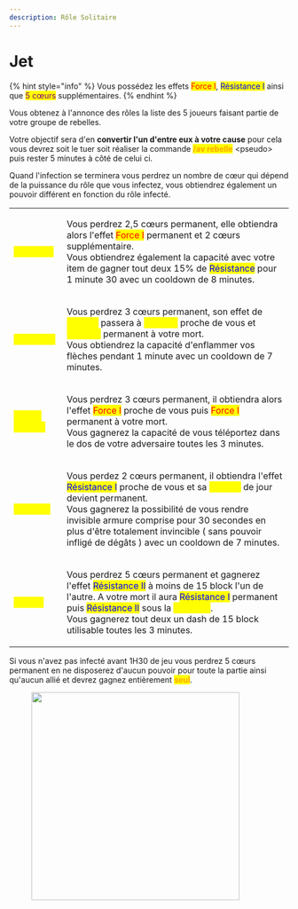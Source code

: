 ```yaml
---
description: Rôle Solitaire
---
```


# Jet

{% hint style="info" %}
Vous possédez les effets <mark style="color:red;">Force I</mark>, <mark style="color:blue;">Résistance I</mark> ainsi que <mark style="color:purple;">5 cœurs</mark> supplémentaires.
{% endhint %}

Vous obtenez à l'annonce des rôles la liste des 5 joueurs faisant partie de votre groupe de rebelles.&#x20;

Votre objectif sera d'en **convertir l'un d'entre eux à votre cause** pour cela vous devrez soit le tuer soit réaliser la commande <mark style="color:orange;">**/av rebelle**</mark> \<pseudo> puis rester 5 minutes à côté de celui ci.&#x20;

Quand l'infection se terminera vous perdrez un nombre de cœur qui dépend de la puissance du rôle que vous infectez, vous obtiendrez également un pouvoir différent en fonction du rôle infecté.

|                                                     |                                                                                                                                                                                                                                                                                                                                                                                                                                     |
| --------------------------------------------------- | ----------------------------------------------------------------------------------------------------------------------------------------------------------------------------------------------------------------------------------------------------------------------------------------------------------------------------------------------------------------------------------------------------------------------------------- |
| <mark style="color:yellow;">**Pesticide**</mark>    | <p>Vous perdrez 2,5 cœurs permanent, elle obtiendra alors l'effet <mark style="color:red;">Force I</mark> permanent et 2 cœurs supplémentaire.<br>Vous obtiendrez également la capacité avec votre item de gagner tout deux 15% de <mark style="color:blue;">Résistance</mark> pour 1 minute 30 avec un cooldown de 8 minutes.</p>                                                                                                  |
| <mark style="color:yellow;">**La Flèche**</mark>    | <p>Vous perdrez 3 cœurs permanent, son effet de <mark style="color:yellow;">Speed I</mark> passera à <mark style="color:yellow;">Speed II</mark> proche de vous et <mark style="color:yellow;">Speed II</mark> permanent à votre mort.<br>Vous obtiendrez la capacité d'enflammer vos flèches pendant 1 minute avec un cooldown de 7 minutes.</p>                                                                                   |
| <mark style="color:yellow;">**Demi-Portion**</mark> | <p>Vous perdrez 3 cœurs permanent, il obtiendra alors l'effet <mark style="color:red;">Force I</mark> proche de vous puis <mark style="color:red;">Force I</mark> permanent à votre mort.<br>Vous gagnerez la capacité de vous téléportez dans le dos de votre adversaire toutes les 3 minutes.</p>                                                                                                                                 |
| <mark style="color:yellow;">**Vanneur**</mark>      | <p>Vous perdez 2 cœurs permanent, il obtiendra l'effet <mark style="color:blue;">Résistance I</mark> proche de vous et sa <mark style="color:yellow;">Speed I</mark> de jour devient permanent.<br>Vous gagnerez la possibilité de vous rendre invisible armure comprise pour 30 secondes en plus d'être totalement invincible ( sans pouvoir infligé de dégâts ) avec un cooldown de 7 minutes.</p>                                |
| <mark style="color:yellow;">**Le Duc**</mark>       | <p>Vous perdrez 5 cœurs permanent et gagnerez l'effet <mark style="color:blue;">Résistance II</mark> à moins de 15 block l'un de l'autre. A votre mort il aura <mark style="color:blue;">Résistance I</mark> permanent puis <mark style="color:blue;">Résistance II</mark> sous la <mark style="color:yellow;"><strong>Moisson</strong></mark>.<br>Vous gagnerez tout deux un dash de 15 block utilisable toutes les 3 minutes.</p> |

Si vous n'avez pas infecté avant 1H30 de jeu vous perdrez 5 cœurs permanent en ne disposerez d'aucun pouvoir pour toute la partie ainsi qu'aucun allié et devrez gagnez entièrement <mark style="color:orange;">**seul**</mark>.

<figure><img src="https://th.bing.com/th/id/OIP.Tze22kR_KnbYB_Gz_haEdwHaDt?pid=ImgDet&#x26;rs=1" alt="" width="375"><figcaption></figcaption></figure>
